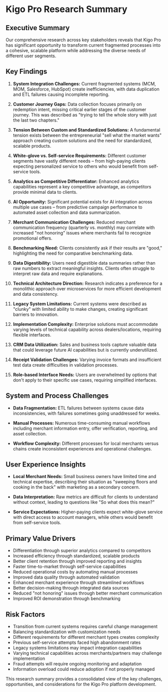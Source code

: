 # Kigo Pro Research Summary

## Executive Summary

Our comprehensive research across key stakeholders reveals that Kigo Pro has significant opportunity to transform current fragmented processes into a cohesive, scalable platform while addressing the diverse needs of different user segments.

## Key Findings

1. **System Integration Challenges:** Current fragmented systems (MCM, MOM, Salesforce, HubSpot) create inefficiencies, with data duplication and ETL failures causing incomplete reporting.

2. **Customer Journey Gaps:** Data collection focuses primarily on redemption intent, missing critical earlier stages of the customer journey. This was described as "trying to tell the whole story with just the last two chapters."

3. **Tension Between Custom and Standardized Solutions:** A fundamental tension exists between the entrepreneurial "sell what the market wants" approach creating custom solutions and the need for standardized, scalable products.

4. **White-glove vs. Self-service Requirements:** Different customer segments have vastly different needs – from high-paying clients expecting personalized service to others who would benefit from self-service tools.

5. **Analytics as Competitive Differentiator:** Enhanced analytics capabilities represent a key competitive advantage, as competitors provide minimal data to clients.

6. **AI Opportunity:** Significant potential exists for AI integration across multiple use cases – from predictive campaign performance to automated asset collection and data summarization.

7. **Merchant Communication Challenges:** Reduced merchant communication frequency (quarterly vs. monthly) may correlate with increased "not honoring" issues where merchants fail to recognize promotional offers.

8. **Benchmarking Need:** Clients consistently ask if their results are "good," highlighting the need for comparative benchmarking data.

9. **Data Digestibility:** Users need digestible data summaries rather than raw numbers to extract meaningful insights. Clients often struggle to interpret raw data and require explanations.

10. **Technical Architecture Direction:** Research indicates a preference for a monolithic approach over microservices for more efficient development and data consistency.

11. **Legacy System Limitations:** Current systems were described as "clunky" with limited ability to make changes, creating significant barriers to innovation.

12. **Implementation Complexity:** Enterprise solutions must accommodate varying levels of technical capability across dealers/locations, requiring flexible interfaces.

13. **CRM Data Utilization:** Sales and business tools capture valuable data that could leverage future AI capabilities but is currently underutilized.

14. **Receipt Validation Challenges:** Varying invoice formats and insufficient test data create difficulties in validation processes.

15. **Role-based Interface Needs:** Users are overwhelmed by options that don't apply to their specific use cases, requiring simplified interfaces.

## System and Process Challenges

- **Data Fragmentation:** ETL failures between systems cause data inconsistencies, with failures sometimes going unaddressed for weeks.

- **Manual Processes:** Numerous time-consuming manual workflows including merchant information entry, offer verification, reporting, and asset collection.

- **Workflow Complexity:** Different processes for local merchants versus chains create inconsistent experiences and operational challenges.

## User Experience Insights

- **Local Merchant Needs:** Small business owners have limited time and technical expertise, describing their situation as "sweeping floors and cooking in the back" with marketing as a secondary concern.

- **Data Interpretation:** Raw metrics are difficult for clients to understand without context, leading to questions like "So what does this mean?"

- **Service Expectations:** Higher-paying clients expect white-glove service with direct access to account managers, while others would benefit from self-service tools.

## Primary Value Drivers

- Differentiation through superior analytics compared to competitors
- Increased efficiency through standardized, scalable products
- Better client retention through improved reporting and insights
- Faster time-to-market through self-service capabilities
- Reduced operational costs by automating manual processes
- Improved data quality through automated validation
- Enhanced merchant experience through streamlined workflows
- Better decision-making through integrated data sources
- Reduced "not honoring" issues through better merchant communication
- Improved ROI demonstration through benchmarking

## Risk Factors

- Transition from current systems requires careful change management
- Balancing standardization with customization needs
- Different requirements for different merchant types creates complexity
- Previous self-service attempts faced high abandonment rates
- Legacy systems limitations may impact integration capabilities
- Varying technical capabilities across merchants/partners may challenge implementation
- Fraud attempts will require ongoing monitoring and adaptation
- Information overload could reduce adoption if not properly managed

This research summary provides a consolidated view of the key challenges, opportunities, and considerations for the Kigo Pro platform development.